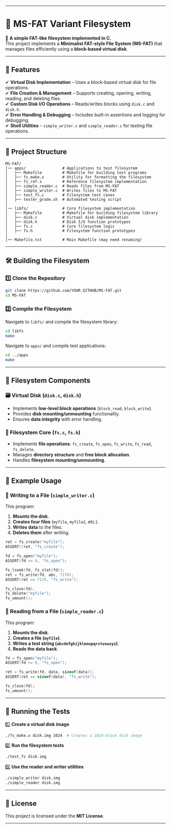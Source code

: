 
---

# **📄 MS-FAT Variant Filesystem**
🚀 **A simple FAT-like filesystem implemented in C.**  
This project implements a **Minimalist FAT-style File System (MS-FAT)** that manages files efficiently using a **block-based virtual disk**.

---

## **📌 Features**
✔ **Virtual Disk Implementation** – Uses a block-based virtual disk for file operations.  
✔ **File Creation & Management** – Supports creating, opening, writing, reading, and deleting files.  
✔ **Custom Disk I/O Operations** – Reads/writes blocks using `disk.c` and `disk.h`.  
✔ **Error Handling & Debugging** – Includes built-in assertions and logging for debugging.  
✔ **Shell Utilities** – `simple_writer.c` and `simple_reader.c` for testing file operations.  

---

## **📂 Project Structure**
```
MS-FAT/
│── apps/                # Applications to test filesystem
│   ├── Makefile         # Makefile for building test programs
│   ├── fs_make.x        # Utility for formatting the filesystem
│   ├── fs_ref.x         # Reference filesystem implementation
│   ├── simple_reader.c  # Reads files from MS-FAT
│   ├── simple_writer.c  # Writes files to MS-FAT
│   ├── test_fs.c        # Filesystem test cases
│   ├── tester_grade.sh  # Automated testing script
│
│── libfs/               # Core filesystem implementation
│   ├── Makefile         # Makefile for building filesystem library
│   ├── disk.c           # Virtual disk implementation
│   ├── disk.h           # Disk I/O function prototypes
│   ├── fs.c             # Core filesystem logic
│   ├── fs.h             # Filesystem function prototypes
│
│── Makefile.txt         # Main Makefile (may need renaming)
```
---

## **🛠️ Building the Filesystem**
### **1️⃣ Clone the Repository**
```sh
git clone https://github.com/YOUR_GITHUB/MS-FAT.git
cd MS-FAT
```

### **2️⃣ Compile the Filesystem**
Navigate to `libfs/` and compile the filesystem library:
```sh
cd libfs
make
```
Navigate to `apps/` and compile test applications:
```sh
cd ../apps
make
```

---

## **📄 Filesystem Components**
### **🗃️ Virtual Disk (`disk.c`, `disk.h`)**
- Implements **low-level block operations** (`block_read`, `block_write`).
- Provides **disk mounting/unmounting** functionality.
- Ensures **data integrity** with error handling.

### **📁 Filesystem Core (`fs.c`, `fs.h`)**
- Implements **file operations**: `fs_create`, `fs_open`, `fs_write`, `fs_read`, `fs_delete`.
- Manages **directory structure** and **free block allocation**.
- Handles **filesystem mounting/unmounting**.

---

## **📝 Example Usage**
### **🔹 Writing to a File (`simple_writer.c`)**
This program:
1. **Mounts the disk**.
2. **Creates four files** (`myfile`, `myfile2`, etc.).
3. **Writes data** to the files.
4. **Deletes them** after writing.

```c
ret = fs_create("myfile");
ASSERT(!ret, "fs_create");

fd = fs_open("myfile");
ASSERT(fd >= 0, "fs_open");

fs_lseek(fd, fs_stat(fd));
ret = fs_write(fd, abc, 7176);
ASSERT(ret == 7176, "fs_write");

fs_close(fd);
fs_delete("myfile");
fs_umount();
```

### **🔹 Reading from a File (`simple_reader.c`)**
This program:
1. **Mounts the disk**.
2. **Creates a file (`myfile`)**.
3. **Writes a test string (`abcdefghijklmnopqrstuvwxyz`)**.
4. **Reads the data back**.

```c
fd = fs_open("myfile");
ASSERT(fd >= 0, "fs_open");

ret = fs_write(fd, data, sizeof(data));
ASSERT(ret == sizeof(data), "fs_write");

fs_close(fd);
fs_umount();
```

---

## **📌 Running the Tests**
1️⃣ **Create a virtual disk image**  
```sh
./fs_make.x disk.img 1024  # Creates a 1024-block disk image
```
2️⃣ **Run the filesystem tests**  
```sh
./test_fs disk.img
```
3️⃣ **Use the reader and writer utilities**  
```sh
./simple_writer disk.img
./simple_reader disk.img
```

---

## **📜 License**
This project is licensed under the **MIT License**.

---